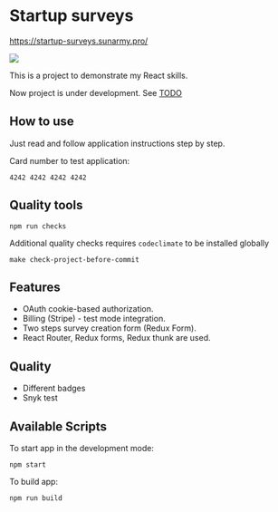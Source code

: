 # Startup surveys

https://startup-surveys.sunarmy.pro/

<a href="https://codeclimate.com/github/vladimirice/startup-surveys-client/maintainability"><img src="https://api.codeclimate.com/v1/badges/1bdb0561f6f3b7226502/maintainability" /></a>

This is a project to demonstrate my React skills.

Now project is under development. See [TODO](TODO.md)

## How to use

Just read and follow application instructions step by step.

Card number to test application:
```
4242 4242 4242 4242
``` 

## Quality tools
```
npm run checks
```

Additional quality checks requires `codeclimate` to be installed globally
```
make check-project-before-commit
```

## Features
* OAuth cookie-based authorization.
* Billing (Stripe) - test mode integration.
* Two steps survey creation form (Redux Form).
* React Router, Redux forms, Redux thunk are used.

## Quality
* Different badges
* Snyk test

## Available Scripts

To start app in the development mode:
```
npm start
```

To build app:
```
npm run build
```
